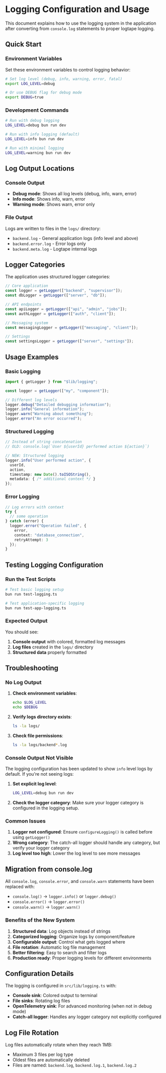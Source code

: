 # Logging Configuration and Usage

This document explains how to use the logging system in the application after converting from `console.log` statements to proper logtape logging.

## Quick Start

### Environment Variables

Set these environment variables to control logging behavior:

```bash
# Set log level (debug, info, warning, error, fatal)
export LOG_LEVEL=debug

# Or use DEBUG flag for debug mode
export DEBUG=true
```

### Development Commands

```bash
# Run with debug logging
LOG_LEVEL=debug bun run dev

# Run with info logging (default)
LOG_LEVEL=info bun run dev

# Run with minimal logging
LOG_LEVEL=warning bun run dev
```

## Log Output Locations

### Console Output
- **Debug mode**: Shows all log levels (debug, info, warn, error)
- **Info mode**: Shows info, warn, error
- **Warning mode**: Shows warn, error only

### File Output
Logs are written to files in the `logs/` directory:

- `backend.log` - General application logs (info level and above)
- `backend.error.log` - Error logs only
- `backend.meta.log` - Logtape internal logs

## Logger Categories

The application uses structured logger categories:

```typescript
// Core application
const logger = getLogger(["backend", "supervisor"]);
const dbLogger = getLogger(["server", "db"]);

// API endpoints
const apiLogger = getLogger(["api", "admin", "jobs"]);
const authLogger = getLogger(["auth", "client"]);

// Messaging system
const messagingLogger = getLogger(["messaging", "client"]);

// Settings
const settingsLogger = getLogger(["server", "settings"]);
```

## Usage Examples

### Basic Logging

```typescript
import { getLogger } from "$lib/logging";

const logger = getLogger(["my", "component"]);

// Different log levels
logger.debug("Detailed debugging information");
logger.info("General information");
logger.warn("Warning about something");
logger.error("An error occurred");
```

### Structured Logging

```typescript
// Instead of string concatenation
// OLD: console.log(`User ${userId} performed action ${action}`)

// NEW: Structured logging
logger.info("User performed action", {
  userId,
  action,
  timestamp: new Date().toISOString(),
  metadata: { /* additional context */ }
});
```

### Error Logging

```typescript
// Log errors with context
try {
  // some operation
} catch (error) {
  logger.error("Operation failed", {
    error,
    context: "database_connection",
    retryAttempt: 3
  });
}
```

## Testing Logging Configuration

### Run the Test Scripts

```bash
# Test basic logging setup
bun run test-logging.ts

# Test application-specific logging
bun run test-app-logging.ts
```

### Expected Output

You should see:
1. **Console output** with colored, formatted log messages
2. **Log files** created in the `logs/` directory
3. **Structured data** properly formatted

## Troubleshooting

### No Log Output

1. **Check environment variables**:
   ```bash
   echo $LOG_LEVEL
   echo $DEBUG
   ```

2. **Verify logs directory exists**:
   ```bash
   ls -la logs/
   ```

3. **Check file permissions**:
   ```bash
   ls -la logs/backend*.log
   ```

### Console Output Not Visible

The logging configuration has been updated to show `info` level logs by default. If you're not seeing logs:

1. **Set explicit log level**:
   ```bash
   LOG_LEVEL=debug bun run dev
   ```

2. **Check the logger category**: Make sure your logger category is configured in the logging setup.

### Common Issues

1. **Logger not configured**: Ensure `configureLogging()` is called before using `getLogger()`
2. **Wrong category**: The catch-all logger should handle any category, but verify your logger category
3. **Log level too high**: Lower the log level to see more messages

## Migration from console.log

All `console.log`, `console.error`, and `console.warn` statements have been replaced with:

- `console.log()` → `logger.info()` or `logger.debug()`
- `console.error()` → `logger.error()`
- `console.warn()` → `logger.warn()`

### Benefits of the New System

1. **Structured data**: Log objects instead of strings
2. **Categorized logging**: Organize logs by component/feature
3. **Configurable output**: Control what gets logged where
4. **File rotation**: Automatic log file management
5. **Better filtering**: Easy to search and filter logs
6. **Production ready**: Proper logging levels for different environments

## Configuration Details

The logging is configured in `src/lib/logging.ts` with:

- **Console sink**: Colored output to terminal
- **File sinks**: Rotating log files
- **OpenTelemetry sink**: For advanced monitoring (when not in debug mode)
- **Catch-all logger**: Handles any logger category not explicitly configured

## Log File Rotation

Log files automatically rotate when they reach 1MB:
- Maximum 3 files per log type
- Oldest files are automatically deleted
- Files are named: `backend.log`, `backend.log.1`, `backend.log.2`